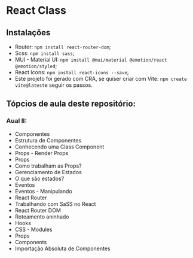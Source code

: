 # React Class

## Instalações

- Router: `npm install react-router-dom`;
- Scss: `npm install sass`;
- MUI - Material UI: `npm install @mui/material @emotion/react @emotion/styled`;
- React Icons: `npm install react-icons --save`;
- Este projeto foi gerado com CRA, se quiser criar com Vite: `npm create vite@latest`e seguir os passos.

## Tópcios de aula deste repositório:
### Aual II:
- Componentes
- Estrutura de Componentes
- Conhecendo uma Class Component
- Props - Render Props
- Props
- Como trabalham as Props?
- Gerenciamento de Estados
- O que são estados?
- Eventos
- Eventos - Manipulando
- React Router
- Trabalhando com SaSS no React
- React Router DOM
- Roteamento aninhado
- Hooks
- CSS - Modules
- Props
- Components
- Importação Absoluta de Componentes

